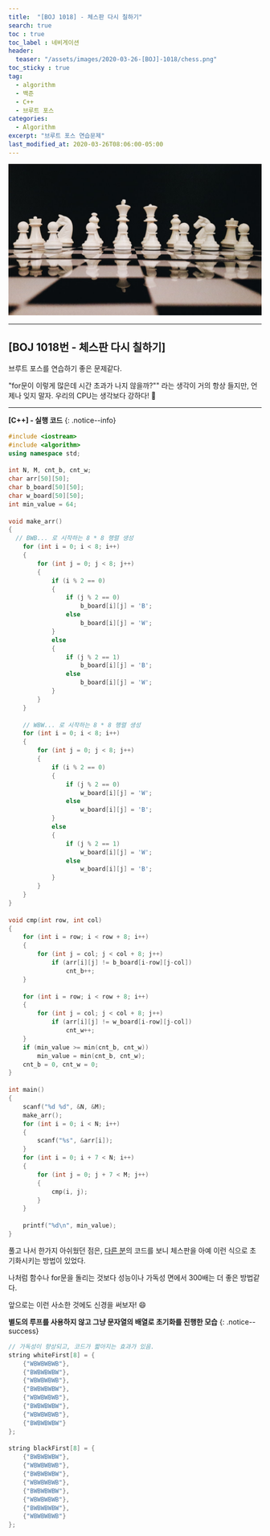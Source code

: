 ```yaml
---
title:  "[BOJ 1018] - 체스판 다시 칠하기"
search: true
toc : true
toc_label : 네비게이션
header:
  teaser: "/assets/images/2020-03-26-[BOJ]-1018/chess.png"
toc_sticky : true
tag:
  - algorithm
  - 백준
  - C++
  - 브루트 포스
categories:
  - Algorithm
excerpt: "브루트 포스 연습문제"
last_modified_at: 2020-03-26T08:06:00-05:00
---
```

<img src = "/assets/images/2020-03-26-[BOJ]-1018/chess.png">

---
## [BOJ 1018번 - 체스판 다시 칠하기]

브루트 포스를 연습하기 좋은 문제같다.   

"for문이 이렇게 많은데 시간 초과가 나지 않을까?"" 라는 생각이 거의 항상 들지만, 언제나 잊지 말자. 우리의 CPU는 생각보다 강하다! 💪

---

**[C++] - 실행 코드**
{: .notice--info}

``` cpp
#include <iostream>
#include <algorithm>
using namespace std;

int N, M, cnt_b, cnt_w;
char arr[50][50];
char b_board[50][50];
char w_board[50][50];
int min_value = 64;

void make_arr()
{
  // BWB... 로 시작하는 8 * 8 행렬 생성
    for (int i = 0; i < 8; i++)
    {
        for (int j = 0; j < 8; j++)
        {
            if (i % 2 == 0)
            {
                if (j % 2 == 0)
                    b_board[i][j] = 'B';
                else
                    b_board[i][j] = 'W';
            }
            else
            {
                if (j % 2 == 1)
                    b_board[i][j] = 'B';
                else
                    b_board[i][j] = 'W';
            }
        }
    }

    // WBW... 로 시작하는 8 * 8 행렬 생성
    for (int i = 0; i < 8; i++)
    {
        for (int j = 0; j < 8; j++)
        {
            if (i % 2 == 0)
            {
                if (j % 2 == 0)
                    w_board[i][j] = 'W';
                else
                    w_board[i][j] = 'B';
            }
            else
            {
                if (j % 2 == 1)
                    w_board[i][j] = 'W';
                else
                    w_board[i][j] = 'B';
            }
        }
    }
}

void cmp(int row, int col)
{
    for (int i = row; i < row + 8; i++)
    {
        for (int j = col; j < col + 8; j++)
            if (arr[i][j] != b_board[i-row][j-col])
                cnt_b++;
    }

    for (int i = row; i < row + 8; i++)
    {
        for (int j = col; j < col + 8; j++)
            if (arr[i][j] != w_board[i-row][j-col])
                cnt_w++;
    }
    if (min_value >= min(cnt_b, cnt_w))
        min_value = min(cnt_b, cnt_w);
    cnt_b = 0, cnt_w = 0;
}

int main()
{
    scanf("%d %d", &N, &M);
    make_arr();
    for (int i = 0; i < N; i++)
    {
        scanf("%s", &arr[i]);
    }
    for (int i = 0; i + 7 < N; i++)
    {
        for (int j = 0; j + 7 < M; j++)
        {
            cmp(i, j);
        }
    }

    printf("%d\n", min_value);
}

```

풀고 나서 한가지 아쉬웠던 점은, [다른 분](https://jaimemin.tistory.com/667)의 코드를 보니 체스판을 아예 이런 식으로 초기화시키는 방법이 있었다.   

나처럼 함수나 for문을 돌리는 것보다 성능이나 가독성 면에서 300배는 더 좋은 방법같다.  

앞으로는 이런 사소한 것에도 신경을 써보자! 😄

**별도의 루프를 사용하지 않고 그냥 문자열의 배열로 초기화를 진행한 모습**
{: .notice--success}

```cpp
// 가독성이 향상되고, 코드가 짧아지는 효과가 있음.
string whiteFirst[8] = {
    {"WBWBWBWB"},
    {"BWBWBWBW"},
    {"WBWBWBWB"},
    {"BWBWBWBW"},
    {"WBWBWBWB"},
    {"BWBWBWBW"},
    {"WBWBWBWB"},
    {"BWBWBWBW"}
};

string blackFirst[8] = {
    {"BWBWBWBW"},
    {"WBWBWBWB"},
    {"BWBWBWBW"},
    {"WBWBWBWB"},
    {"BWBWBWBW"},
    {"WBWBWBWB"},
    {"BWBWBWBW"},
    {"WBWBWBWB"}
};
```
